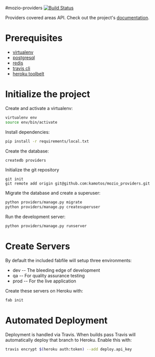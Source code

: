 #mozio-providers
[![Build Status](https://travis-ci.org/kamotos/mozio-providers.svg?branch=master)](https://travis-ci.org/kamotos/mozio-providers)

Providers covered areas API. Check out the project's [documentation](http://kamotos.github.io/mozio-providers/).

# Prerequisites
- [virtualenv](https://virtualenv.pypa.io/en/latest/)
- [postgresql](http://www.postgresql.org/)
- [redis](http://redis.io/)
- [travis cli](http://blog.travis-ci.com/2013-01-14-new-client/)
- [heroku toolbelt](https://toolbelt.heroku.com/)

# Initialize the project
Create and activate a virtualenv:

```bash
virtualenv env
source env/bin/activate
```
Install dependencies:

```bash
pip install -r requirements/local.txt
```
Create the database:

```bash
createdb providers
```
Initialize the git repository

```
git init
git remote add origin git@github.com:kamotos/mozio_providers.git
```

Migrate the database and create a superuser:
```bash
python providers/manage.py migrate
python providers/manage.py createsuperuser
```

Run the development server: 
```bash
python providers/manage.py runserver
```

# Create Servers
By default the included fabfile will setup three environments:

- dev -- The bleeding edge of development
- qa -- For quality assurance testing
- prod -- For the live application

Create these servers on Heroku with:

```bash
fab init
```

# Automated Deployment
Deployment is handled via Travis. When builds pass Travis will automatically deploy that branch to Heroku. Enable this with:
```bash
travis encrypt $(heroku auth:token) --add deploy.api_key
```
